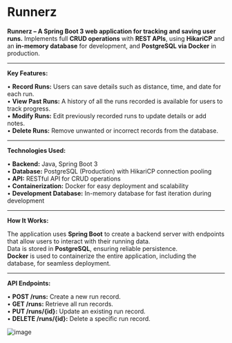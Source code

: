 # **Runnerz** 

**Runnerz – A Spring Boot 3 web application for tracking and saving user runs.** Implements full **CRUD operations** with **REST APIs**, using **HikariCP** and an **in-memory database** for development, and **PostgreSQL via Docker** in production.

---

**Key Features:**

• **Record Runs:** Users can save details such as distance, time, and date for each run.  
• **View Past Runs:** A history of all the runs recorded is available for users to track progress.  
• **Modify Runs:** Edit previously recorded runs to update details or add notes.  
• **Delete Runs:** Remove unwanted or incorrect records from the database.  

---

**Technologies Used:**

• **Backend:** Java, Spring Boot 3  
• **Database:** PostgreSQL (Production) with HikariCP connection pooling  
• **API:** RESTful API for CRUD operations  
• **Containerization:** Docker for easy deployment and scalability  
• **Development Database:** In-memory database for fast iteration during development  

---

**How It Works:**

The application uses **Spring Boot** to create a backend server with endpoints that allow users to interact with their running data.  
Data is stored in **PostgreSQL**, ensuring reliable persistence.  
**Docker** is used to containerize the entire application, including the database, for seamless deployment.

---

**API Endpoints:**

• **POST /runs:** Create a new run record.  
• **GET /runs:** Retrieve all run records.  
• **PUT /runs/{id}:** Update an existing run record.  
• **DELETE /runs/{id}:** Delete a specific run record.  



![image](https://github.com/user-attachments/assets/4745ef0e-51a1-468d-bedd-af07bb348075)
